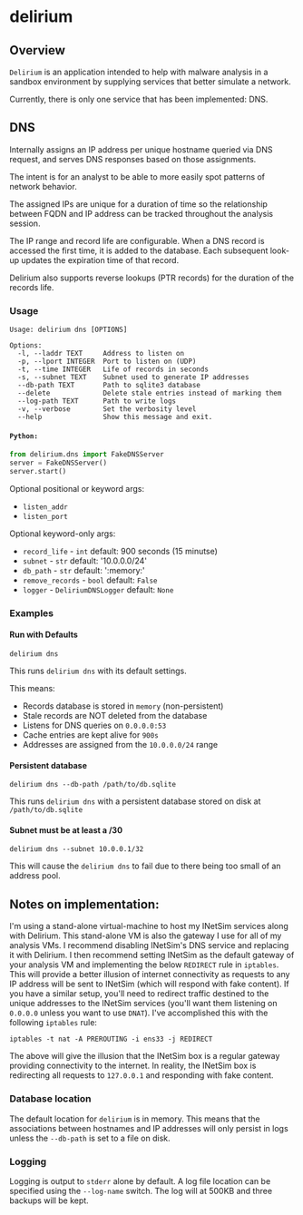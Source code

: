 # delirium

## Overview
`Delirium` is an application intended to help with malware analysis in a sandbox environment by supplying services that better simulate a network.

Currently, there is only one service that has been implemented: DNS.

## DNS
Internally assigns an IP address per unique hostname queried via DNS request, and serves DNS responses based on those assignments.

The intent is for an analyst to be able to more easily spot patterns of network behavior.

 The assigned IPs are unique for a duration of time so the relationship between FQDN and IP address can be tracked throughout the analysis session.

 The IP range and record life are configurable. When a DNS record is accessed the first time, it is added to the database. Each subsequent look-up updates the expiration time of that record.

 Delirium also supports reverse lookups (PTR records) for the duration of the records life.


### Usage
```
Usage: delirium dns [OPTIONS]

Options:
  -l, --laddr TEXT     Address to listen on
  -p, --lport INTEGER  Port to listen on (UDP)
  -t, --time INTEGER   Life of records in seconds
  -s, --subnet TEXT    Subnet used to generate IP addresses
  --db-path TEXT       Path to sqlite3 database
  --delete             Delete stale entries instead of marking them
  --log-path TEXT      Path to write logs
  -v, --verbose        Set the verbosity level
  --help               Show this message and exit.
```


#### `Python:`
```python
from delirium.dns import FakeDNSServer
server = FakeDNSServer()
server.start()
```
Optional positional or keyword args:
* `listen_addr`
* `listen_port`

Optional keyword-only args:
* `record_life` - `int` default: 900 seconds (15 minutse)
* `subnet` - `str` default: '10.0.0.0/24'
* `db_path` - `str` default: ':memory:'
* `remove_records` - `bool` default: `False`
* `logger` - `DeliriumDNSLogger` default: `None`


### Examples
#### Run with Defaults
```
delirium dns
```
This runs `delirium dns` with its default settings.

This means:
-  Records database is stored in `memory` (non-persistent)
-  Stale records are NOT deleted from the database
-  Listens for DNS queries on `0.0.0.0:53`
-  Cache entries are kept alive for `900s`
-  Addresses are assigned from the `10.0.0.0/24` range

#### Persistent database
```
delirium dns --db-path /path/to/db.sqlite
```
This runs `delirium dns` with a persistent database stored on disk at `/path/to/db.sqlite`

#### Subnet must be at least a /30
```
delirium dns --subnet 10.0.0.1/32
```
This will cause the `delirium dns` to fail due to there being too small of an address pool.

## Notes on implementation:

I'm using a stand-alone virtual-machine to host my INetSim services along with Delirium.  This stand-alone VM is also the gateway I use for all of my analysis VMs.  I recommend disabling INetSim's DNS service and replacing it with Delirium.  I then recommend setting INetSim as the default gateway of your analysis VM and implementing the below `REDIRECT` rule in `iptables`.  This will provide a better illusion of internet connectivity as requests to any IP address will be sent to INetSim (which will respond with fake content).  If you have a similar setup, you'll need to redirect traffic destined to the unique addresses to the INetSim services (you'll want them listening on `0.0.0.0` unless you want to use `DNAT`).  I've accomplished this with the following `iptables` rule:
```
iptables -t nat -A PREROUTING -i ens33 -j REDIRECT
```
The above will give the illusion that the INetSim box is a regular gateway providing connectivity to the internet.  In reality, the INetSim box is redirecting all requests to `127.0.0.1` and responding with fake content.

### Database location
The default location for `delirium` is in memory. This means that the associations between hostnames and IP addresses will only persist in logs unless the `--db-path` is set to a file on disk.

### Logging
Logging is output to `stderr` alone by default. A log file location can be specified using the `--log-name` switch. The log will at 500KB and three backups will be kept.
